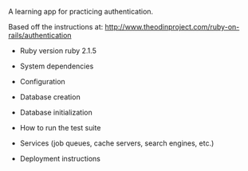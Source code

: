 A learning app for practicing authentication.

Based off the instructions at:
http://www.theodinproject.com/ruby-on-rails/authentication

* Ruby version
ruby 2.1.5

* System dependencies

* Configuration

* Database creation

* Database initialization

* How to run the test suite

* Services (job queues, cache servers, search engines, etc.)

* Deployment instructions
